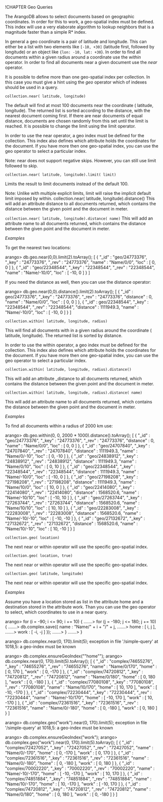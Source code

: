 !CHAPTER Geo Queries

The ArangoDB allows to select documents based on geographic coordinates. In
order for this to work, a geo-spatial index must be defined.  This index will
use a very elaborate algorithm to lookup neighbors that is a magnitude faster
than a simple R* index.

In general a geo coordinate is a pair of latitude and longitude.  This can
either be a list with two elements like `[-10, +30]` (latitude first, followed
by longitude) or an object like `{lon: -10, lat: +30`}.  In order to find all
documents within a given radius around a coordinate use the *within*
operator. In order to find all documents near a given document use the *near*
operator.

It is possible to define more than one geo-spatial index per collection.  In
this case you must give a hint using the *geo* operator which of indexes
should be used in a query.

`collection.near( latitude, longitude)`

The default will find at most 100 documents near the coordinate ( latitude, longitude). The returned list is sorted according to the distance, with the nearest document coming first. If there are near documents of equal distance, documents are chosen randomly from this set until the limit is reached. It is possible to change the limit using the limit operator.

In order to use the near operator, a geo index must be defined for the collection. This index also defines which attribute holds the coordinates for the document. If you have more then one geo-spatial index, you can use the geo operator to select a particular index.

Note: near does not support negative skips. However, you can still use limit followed to skip.

`collection.near( latitude, longitude).limit( limit)`

Limits the result to limit documents instead of the default 100.

Note: Unlike with multiple explicit limits, limit will raise the implicit default limit imposed by within.
collection.near( latitude, longitude).distance()
This will add an attribute distance to all documents returned, which contains the distance between the given point and the document in meter.

`collection.near( latitude, longitude).distance( name)`
This will add an attribute name to all documents returned, which contains the distance between the given point and the document in meter.

*Examples*

To get the nearest two locations:

  arango> db.geo.near(0,0).limit(2).toArray();
  [ { "_id" : "geo/24773376", "_key" : "24773376", "_rev" : "24773376", "name" : "Name/0/0", "loc" : [ 0, 0 ] },
    { "_id" : "geo/22348544", "_key" : "22348544", "_rev" : "22348544", "name" : "Name/-10/0", "loc" : [ -10, 0 ] } ]

If you need the distance as well, then you can use the distance operator:

  arango> db.geo.near(0,0).distance().limit(2).toArray();
  [
    { "_id" : geo/24773376", "_key" : "24773376", "_rev" : "24773376", "distance" : 0, "name" : "Name/0/0", "loc" : [ 0, 0 ] },
    { "_id" : geo/22348544", "_key" : "22348544", "_rev" : "22348544", "distance" : 1111949.3, "name" : "Name/-10/0", "loc" : [ -10, 0 ] }
    ]

`collection.within( latitude, longitude, radius)`

This will find all documents with in a given radius around the coordinate ( latitude, longitude). The returned list is sorted by distance.

In order to use the within operator, a geo index must be defined for the collection. This index also defines which attribute holds the coordinates for the document. If you have more then one geo-spatial index, you can use the geo operator to select a particular index.

`collection.within( latitude, longitude, radius).distance()`

This will add an attribute _distance to all documents returned, which contains the distance between the given point and the document in meter.

`collection.within( latitude, longitude, radius).distance( name)`

This will add an attribute name to all documents returned, which contains the distance between the given point and the document in meter.

*Examples*

To find all documents within a radius of 2000 km use:

  arango> db.geo.within(0, 0, 2000 * 1000).distance().toArray();
  [ { "_id" : "geo/24773376", "_key" : "24773376", "_rev" : "24773376", "distance" : 0, "name" : "Name/0/0", "loc" : [ 0, 0 ] },
    { "_id" : "geo/24707840", "_key" : "24707840", "_rev" : "24707840", "distance" : 1111949.3, "name" : "Name/0/-10", "loc" : [ 0, -10 ] },
    { "_id" : "geo/24838912", "_key" : "24838912", "_rev" : "24838912", "distance" : 1111949.3, "name" : "Name/0/10", "loc" : [ 0, 10 ] },
    { "_id" : "geo/22348544", "_key" : "22348544", "_rev" : "22348544", "distance" : 1111949.3, "name" : "Name/-10/0", "loc" : [ -10, 0 ] },
    { "_id" : "geo/27198208", "_key" : "27198208", "_rev" : "27198208", "distance" : 1111949.3, "name" : "Name/10/0", "loc" : [ 10, 0 ] },
    { "_id" : "geo/22414080", "_key" : "22414080", "_rev" : "22414080", "distance" : 1568520.6, "name" : "Name/-10/10", "loc" : [ -10, 10 ] },
    { "_id" : "geo/27263744", "_key" : "27263744", "_rev" : "27263744", "distance" : 1568520.6, "name" : "Name/10/10", "loc" : [ 10, 10 ] },
    { "_id" : "geo/22283008", "_key" : "22283008", "_rev" : "22283008", "distance" : 1568520.6, "name" : "Name/-10/-10", "loc" : [ -10, -10 ] },
    { "_id" : "geo/27132672", "_key" : "27132672", "_rev" : "27132672", "distance" : 1568520.6, "name" : "Name/10/-10", "loc" : [ 10, -10 ] } ]

`collection.geo( location)`

The next near or within operator will use the specific geo-spatial index.

`collection.geo( location, true)`

The next near or within operator will use the specific geo-spatial index.

`collection.geo( latitude, longitude)`

The next near or within operator will use the specific geo-spatial index.

*Examples*

Assume you have a location stored as list in the attribute home and a destination stored in the attribute work. Than you can use the geo operator to select, which coordinates to use in a near query.

  arango> for (i = -90;  i <= 90;  i += 10) {
  .......>   for (j = -180;  j <= 180;  j += 10) {
  .......>     db.complex.save({ name : "Name/" + i + "/" + j,
  .......>                       home : [ i, j ],
  .......>                       work : [ -i, -j ] });
  .......>   }
  .......> }

  arango> db.complex.near(0, 170).limit(5);
  exception in file '/simple-query' at 1018,5: a geo-index must be known

  arango> db.complex.ensureGeoIndex(""home"");
  arango> db.complex.near(0, 170).limit(5).toArray();
  [ { "_id" : "complex/74655276", "_key" : "74655276", "_rev" : "74655276", "name" : "Name/0/170", "home" : [ 0, 170 ], "work" : [ 0, -170 ] },
    { "_id" : "complex/74720812", "_key" : "74720812", "_rev" : "74720812", "name" : "Name/0/180", "home" : [ 0, 180 ], "work" : [ 0, -180 ] },
    { "_id" : "complex/77080108", "_key" : "77080108", "_rev" : "77080108", "name" : "Name/10/170", "home" : [ 10, 170 ], "work" : [ -10, -170 ] },
    { "_id" : "complex/72230444", "_key" : "72230444", "_rev" : "72230444", "name" : "Name/-10/170", "home" : [ -10, 170 ], "work" : [ 10, -170 ] },
    { "_id" : "complex/72361516", "_key" : "72361516", "_rev" : "72361516", "name" : "Name/0/-180", "home" : [ 0, -180 ], "work" : [ 0, 180 ] } ]

  arango> db.complex.geo("work").near(0, 170).limit(5);
  exception in file '/simple-query' at 1018,5: a geo-index must be known

  arango> db.complex.ensureGeoIndex("work");
  arango> db.complex.geo("work").near(0, 170).limit(5).toArray();
  [ { "_id" : "complex/72427052", "_key" : "72427052", "_rev" : "72427052", "name" : "Name/0/-170", "home" : [ 0, -170 ], "work" : [ 0, 170 ] },
    { "_id" : "complex/72361516", "_key" : "72361516", "_rev" : "72361516", "name" : "Name/0/-180", "home" : [ 0, -180 ], "work" : [ 0, 180 ] },
    { "_id" : "complex/70002220", "_key" : "70002220", "_rev" : "70002220", "name" : "Name/-10/-170", "home" : [ -10, -170 ], "work" : [ 10, 170 ] },
    { "_id" : "complex/74851884", "_key" : "74851884", "_rev" : "74851884", "name" : "Name/10/-170", "home" : [ 10, -170 ], "work" : [ -10, 170 ] },
    { "_id" : "complex/74720812", "_key" : "74720812", "_rev" : "74720812", "name" : "Name/0/180", "home" : [ 0, 180 ], "work" : [ 0, -180 ] } ]


<!--
@anchor SimpleQueryNear
@copydetails JSF_ArangoCollection_prototype_near

@CLEARPAGE
@anchor SimpleQueryWithin
@copydetails JSF_ArangoCollection_prototype_within

@CLEARPAGE
@anchor SimpleQueryGeo
@copydetails JSF_ArangoCollection_prototype_geo
-->